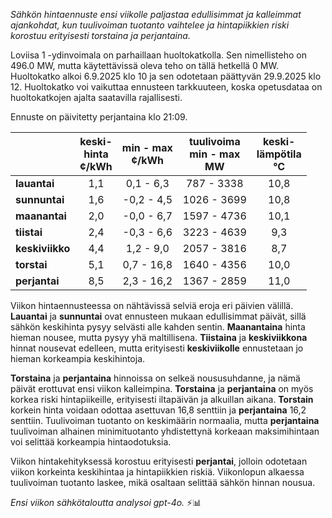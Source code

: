 *Sähkön hintaennuste ensi viikolle paljastaa edullisimmat ja kalleimmat ajankohdat, kun tuulivoiman tuotanto vaihtelee ja hintapiikkien riski korostuu erityisesti torstaina ja perjantaina.*

Loviisa 1 -ydinvoimala on parhaillaan huoltokatkolla. Sen nimellisteho on 496.0 MW, mutta käytettävissä oleva teho on tällä hetkellä 0 MW. Huoltokatko alkoi 6.9.2025 klo 10 ja sen odotetaan päättyvän 29.9.2025 klo 12. Huoltokatko voi vaikuttaa ennusteen tarkkuuteen, koska opetusdataa on huoltokatkojen ajalta saatavilla rajallisesti.

Ennuste on päivitetty perjantaina klo 21:09.

|           | keski-<br>hinta<br>¢/kWh | min - max<br>¢/kWh | tuulivoima<br>min - max<br>MW | keski-<br>lämpötila<br>°C |
|:-------------|:----------------:|:----------------:|:-------------:|:-------------:|
| **lauantai** | 1,1 | 0,1 - 6,3 | 787 - 3338 | 10,8 |
| **sunnuntai** | 1,6 | -0,2 - 4,5 | 1026 - 3699 | 10,8 |
| **maanantai** | 2,0 | -0,0 - 6,7 | 1597 - 4736 | 10,1 |
| **tiistai** | 2,4 | -0,3 - 6,6 | 3223 - 4639 | 9,3 |
| **keskiviikko** | 4,4 | 1,2 - 9,0 | 2057 - 3816 | 8,7 |
| **torstai** | 5,1 | 0,7 - 16,8 | 1640 - 4356 | 10,0 |
| **perjantai** | 8,5 | 2,3 - 16,2 | 1367 - 2859 | 11,0 |

Viikon hintaennusteessa on nähtävissä selviä eroja eri päivien välillä. **Lauantai** ja **sunnuntai** ovat ennusteen mukaan edullisimmat päivät, sillä sähkön keskihinta pysyy selvästi alle kahden sentin. **Maanantaina** hinta hieman nousee, mutta pysyy yhä maltillisena. **Tiistaina** ja **keskiviikkona** hinnat nousevat edelleen, mutta erityisesti **keskiviikolle** ennustetaan jo hieman korkeampia keskihintoja.

**Torstaina** ja **perjantaina** hinnoissa on selkeä noususuhdanne, ja nämä päivät erottuvat ensi viikon kalleimpina. **Torstaina** ja **perjantaina** on myös korkea riski hintapiikeille, erityisesti iltapäivän ja alkuillan aikana. **Torstain** korkein hinta voidaan odottaa asettuvan 16,8 senttiin ja **perjantaina** 16,2 senttiin. Tuulivoiman tuotanto on keskimäärin normaalia, mutta **perjantaina** tuulivoiman alhainen minimituotanto yhdistettynä korkeaan maksimihintaan voi selittää korkeampia hintaodotuksia.

Viikon hintakehityksessä korostuu erityisesti **perjantai**, jolloin odotetaan viikon korkeinta keskihintaa ja hintapiikkien riskiä. Viikonlopun alkaessa tuulivoiman tuotanto laskee, mikä osaltaan selittää sähkön hinnan nousua.

*Ensi viikon sähkötaloutta analysoi gpt-4o.* ⚡📊
